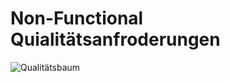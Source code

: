 Non-Functional Quialitätsanfroderungen
====================

![Qualitätsbaum](images/QualitaetsbaumNFR.drawio)